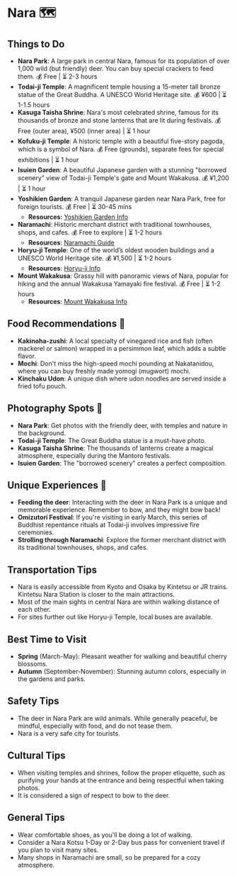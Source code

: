 # Nara 🗺️

## Things to Do
- **Nara Park**: A large park in central Nara, famous for its population of over 1,000 wild (but friendly) deer. You can buy special crackers to feed them. 💰 Free | ⏳ 2-3 hours
- **Todai-ji Temple**: A magnificent temple housing a 15-meter tall bronze statue of the Great Buddha. A UNESCO World Heritage site. 💰 ¥600 | ⏳ 1-1.5 hours
- **Kasuga Taisha Shrine**: Nara's most celebrated shrine, famous for its thousands of bronze and stone lanterns that are lit during festivals. 💰 Free (outer area), ¥500 (inner area) | ⏳ 1 hour
- **Kofuku-ji Temple**: A historic temple with a beautiful five-story pagoda, which is a symbol of Nara. 💰 Free (grounds), separate fees for special exhibitions | ⏳ 1 hour
- **Isuien Garden**: A beautiful Japanese garden with a stunning "borrowed scenery" view of Todai-ji Temple's gate and Mount Wakakusa. 💰 ¥1,200 | ⏳ 1 hour
- **Yoshikien Garden**: A tranquil Japanese garden near Nara Park, free for foreign tourists. 💰 Free | ⏳ 30-45 mins  
  - **Resources**: [Yoshikien Garden Info](https://www.japan-guide.com/e/e4107.html)
- **Naramachi**: Historic merchant district with traditional townhouses, shops, and cafes. 💰 Free to explore | ⏳ 1-2 hours  
  - **Resources**: [Naramachi Guide](https://www.japan-guide.com/e/e4108.html)
- **Horyu-ji Temple**: One of the world’s oldest wooden buildings and a UNESCO World Heritage site. 💰 ¥1,500 | ⏳ 1-2 hours  
  - **Resources**: [Horyu-ji Info](https://www.horyuji.or.jp/en/)
- **Mount Wakakusa**: Grassy hill with panoramic views of Nara, popular for hiking and the annual Wakakusa Yamayaki fire festival. 💰 Free | ⏳ 1-2 hours  
  - **Resources**: [Mount Wakakusa Info](https://www.japan-guide.com/e/e4109.html)

## Food Recommendations 🍴
- **Kakinoha-zushi**: A local specialty of vinegared rice and fish (often mackerel or salmon) wrapped in a persimmon leaf, which adds a subtle flavor.
- **Mochi**: Don't miss the high-speed mochi pounding at Nakatanidou, where you can buy freshly made yomogi (mugwort) mochi.
- **Kinchaku Udon**: A unique dish where udon noodles are served inside a fried tofu pouch.

## Photography Spots 📸
- **Nara Park**: Get photos with the friendly deer, with temples and nature in the background.
- **Todai-ji Temple**: The Great Buddha statue is a must-have photo.
- **Kasuga Taisha Shrine**: The thousands of lanterns create a magical atmosphere, especially during the Mantoro festivals.
- **Isuien Garden**: The "borrowed scenery" creates a perfect composition.

## Unique Experiences 🎉
- **Feeding the deer**: Interacting with the deer in Nara Park is a unique and memorable experience. Remember to bow, and they might bow back!
- **Omizutori Festival**: If you're visiting in early March, this series of Buddhist repentance rituals at Todai-ji involves impressive fire ceremonies.
- **Strolling through Naramachi**: Explore the former merchant district with its traditional townhouses, shops, and cafes.

## Transportation Tips
- Nara is easily accessible from Kyoto and Osaka by Kintetsu or JR trains. Kintetsu Nara Station is closer to the main attractions.
- Most of the main sights in central Nara are within walking distance of each other.
- For sites further out like Horyu-ji Temple, local buses are available.

## Best Time to Visit
- **Spring** (March-May): Pleasant weather for walking and beautiful cherry blossoms.
- **Autumn** (September-November): Stunning autumn colors, especially in the gardens and parks.

## Safety Tips
- The deer in Nara Park are wild animals. While generally peaceful, be mindful, especially with food, and do not tease them.
- Nara is a very safe city for tourists.

## Cultural Tips
- When visiting temples and shrines, follow the proper etiquette, such as purifying your hands at the entrance and being respectful when taking photos.
- It is considered a sign of respect to bow to the deer.

## General Tips
- Wear comfortable shoes, as you'll be doing a lot of walking.
- Consider a Nara Kotsu 1-Day or 2-Day bus pass for convenient travel if you plan to visit many sites.
- Many shops in Naramachi are small, so be prepared for a cozy atmosphere.
